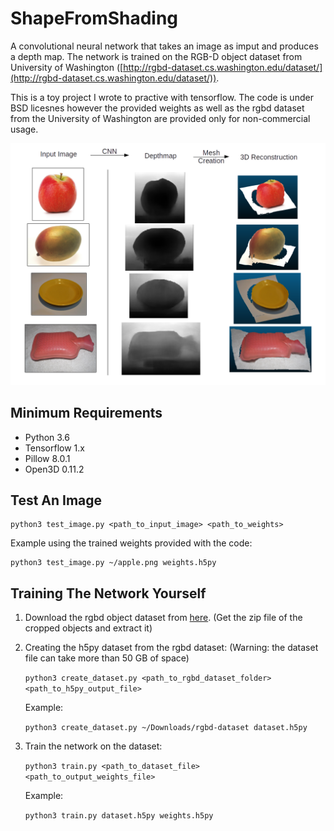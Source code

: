 # ShapeFromShading
A convolutional neural network that takes an image as imput and produces a depth map. The network is trained on the RGB-D object dataset from University of Washington ([http://rgbd-dataset.cs.washington.edu/dataset/](http://rgbd-dataset.cs.washington.edu/dataset/)).

This is a toy project I wrote to practive with tensorflow. The code is under BSD licesnes however the provided weights as well as the rgbd dataset from the University of Washington are provided only for non-commercial usage.

![](shape_from_shading.png)

## Minimum Requirements
- Python 3.6
- Tensorflow 1.x
- Pillow 8.0.1
- Open3D 0.11.2

## Test An Image
    python3 test_image.py <path_to_input_image> <path_to_weights>
Example using the trained weights provided with the code:
    
    python3 test_image.py ~/apple.png weights.h5py

## Training The Network Yourself
1. Download the rgbd object dataset from [here](http://rgbd-dataset.cs.washington.edu/dataset.html). (Get the zip file of the cropped objects and extract it)
2. Creating the h5py dataset from the rgbd dataset: (Warning: the dataset file can take more than 50 GB of space)

    `python3 create_dataset.py <path_to_rgbd_dataset_folder> <path_to_h5py_output_file>`
    
    Example:
    
    `python3 create_dataset.py ~/Downloads/rgbd-dataset dataset.h5py`
    
3. Train the network on the dataset:

    `python3 train.py <path_to_dataset_file> <path_to_output_weights_file>`
    
    Example:
    
    `python3 train.py dataset.h5py weights.h5py`

